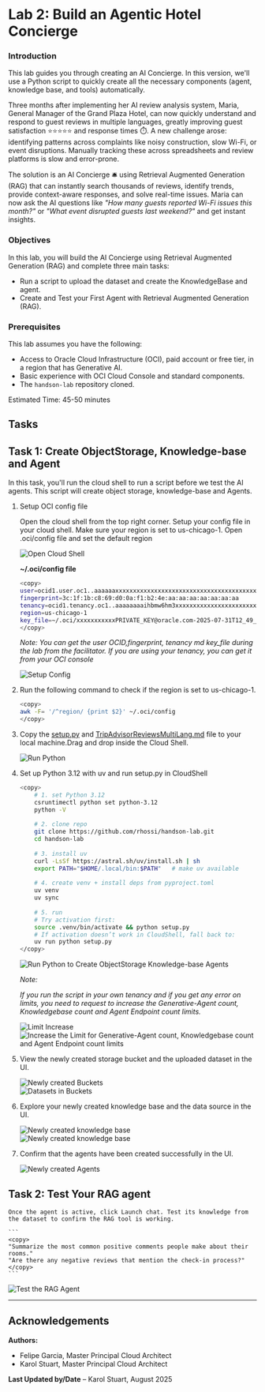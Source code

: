 # Lab 2: Build an Agentic Hotel Concierge

### Introduction
This lab guides you through creating an AI Concierge. In this version, we'll use a Python script to quickly create all the necessary components (agent, knowledge base, and tools) automatically.

Three months after implementing her AI review analysis system, Maria, General Manager of the Grand Plaza Hotel, can now quickly understand and respond to guest reviews in multiple languages, greatly improving guest satisfaction ⭐⭐⭐⭐⭐ and response times ⏱️. A new challenge arose: identifying patterns across complaints like noisy construction, slow Wi-Fi, or event disruptions. Manually tracking these across spreadsheets and review platforms is slow and error-prone.

The solution is an AI Concierge 🛎️ using Retrieval Augmented Generation (RAG) that can instantly search thousands of reviews, identify trends, provide context-aware responses, and solve real-time issues. Maria can now ask the AI questions like *"How many guests reported Wi-Fi issues this month?"* or *"What event disrupted guests last weekend?"* and get instant insights.

### Objectives
In this lab, you will build the AI Concierge using Retrieval Augmented Generation (RAG) and complete three main tasks:

- Run a script to upload the dataset and create the KnowledgeBase and agent.  
- Create and Test your First Agent with Retrieval Augmented Generation (RAG).  

### Prerequisites
This lab assumes you have the following:

- Access to Oracle Cloud Infrastructure (OCI), paid account or free tier, in a region that has Generative AI.  
- Basic experience with OCI Cloud Console and standard components.  
- The `handson-lab` repository cloned.  

Estimated Time:  45-50 minutes

Tasks
---

## Task 1: Create ObjectStorage, Knowledge-base and Agent
In this task, you'll run the cloud shell to run a script before we test the AI agents. This script will create object storage, knowledge-base and Agents. 


1.  Setup OCI config file
    
    Open the cloud shell from the top right corner. Setup your config file in your cloud shell. Make sure your region is set to us-chicago-1. Open .oci/config file and set the default region 

    ![Open Cloud Shell](./images/open_cloud_shell.png "Open Cloud Shell")

    **~/.oci/config file**
    
    ```bash
    <copy>
    user=ocid1.user.oc1..aaaaaaxxxxxxxxxxxxxxxxxxxxxxxxxxxxxxxxxxxxxxxx
    fingerprint=3c:1f:1b:c8:69:d0:0a:f1:b2:4e:aa:aa:aa:aa:aa:aa:aa
    tenancy=ocid1.tenancy.oc1..aaaaaaaaihbmw6hm3xxxxxxxxxxxxxxxxxxxxxxxxxx
    region=us-chicago-1
    key_file=~/.oci/xxxxxxxxxxxPRIVATE_KEY@oracle.com-2025-07-31T12_49_17.566Z.pem
    </copy>
    ```
    *Note: You can get the user OCID,fingerprint, tenancy md key_file during the lab from the facilitator. If you are using your tenancy, you can get it from your OCI console*

    ![Setup Config](./images/config.png "Setup Config")

2.  Run the following command to check if the region is set to us-chicago-1. 

    ```bash
    <copy>
    awk -F= '/^region/ {print $2}' ~/.oci/config
    </copy>
    ```

3.  Copy the [setup.py](./files/setup.py) and [TripAdvisorReviewsMultiLang.md](./files/TripAdvisorReviewsMultiLang.md) file to your local machine.Drag and drop inside the Cloud Shell. 

    ![Run Python](./images/drag_drop_files.png)

4.  Set up Python 3.12 with uv and run setup.py in CloudShell

    ```bash
    <copy>
        # 1. set Python 3.12
        csruntimectl python set python-3.12
        python -V
        
        # 2. clone repo
        git clone https://github.com/rhossi/handson-lab.git
        cd handson-lab
        
        # 3. install uv
        curl -LsSf https://astral.sh/uv/install.sh | sh
        export PATH="$HOME/.local/bin:$PATH"   # make uv available
        
        # 4. create venv + install deps from pyproject.toml
        uv venv
        uv sync
        
        # 5. run
        # Try activation first:
        source .venv/bin/activate && python setup.py
        # If activation doesn’t work in CloudShell, fall back to:
        uv run python setup.py
    </copy>
    ```

    ![Run Python to Create ObjectStorage Knowledge-base Agents](./images/create_storage_kb_agents.png "Run Python to Create ObjectStorage Knowledge-base Agents")

    *Note:* 

    *If you run the script in your own tenancy and if you get any error on limits, you need to request to increase the Generative-Agent count, Knowledgebase count and Agent Endpoint count limits.*

    ![Limit Increase](./images/limit_increase_1.png "Limit Increase")
    ![Increase the Limit for Generative-Agent count, Knowledgebase count and Agent Endpoint count limits](./images/limit_increase_2.png "Increase the Limit for Generative-Agent count, Knowledgebase count and Agent Endpoint count limits")

5.  View the newly created storage bucket and the uploaded dataset in the UI.

    ![Newly created Buckets](./images/new_bucket_created.png "Newly created Buckets")    
    ![Datasets in Buckets](./images/dataset_in_bucket.png "Datasets in Buckets")    

6.  Explore your newly created knowledge base and the data source in the UI.

    ![Newly created knowledge base](./images/knowledgebase_created.png "Newly created knowledge base")    
    ![Newly created knowledge base](./images/knowledgebase_datasource.png "Newly created knowledge base")    

7.  Confirm that the agents have been created successfully in the UI.

    ![Newly created Agents](./images/new_agents_created.png "Newly created Agents")    

## Task 2: Test Your RAG agent

    Once the agent is active, click Launch chat. Test its knowledge from the dataset to confirm the RAG tool is working.

    ```
    <copy>
    "Summarize the most common positive comments people make about their rooms."
    "Are there any negative reviews that mention the check-in process?"
    </copy>
    ```


![Test the RAG Agent](./images/chat_response.png "Chat Response")


---

## Acknowledgements  

**Authors:**  
- Felipe Garcia, Master Principal Cloud Architect 
- Karol Stuart, Master Principal Cloud Architect  

**Last Updated by/Date** – Karol Stuart, August 2025  
